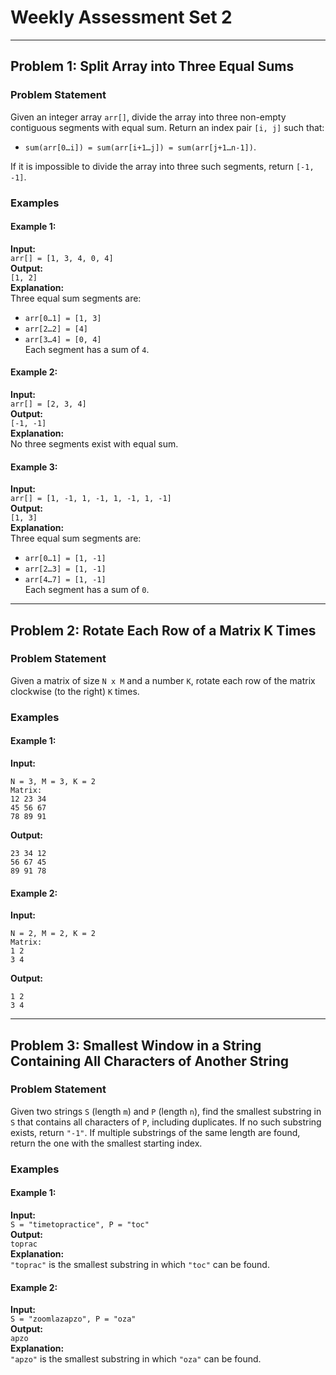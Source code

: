 # Weekly Assessment Set 2

---

## Problem 1: Split Array into Three Equal Sums

### Problem Statement
Given an integer array `arr[]`, divide the array into three non-empty contiguous segments with equal sum. Return an index pair `[i, j]` such that:
- `sum(arr[0…i]) = sum(arr[i+1…j]) = sum(arr[j+1…n-1])`.

If it is impossible to divide the array into three such segments, return `[-1, -1]`.

### Examples
#### Example 1:
**Input:**  
`arr[] = [1, 3, 4, 0, 4]`  
**Output:**  
`[1, 2]`  
**Explanation:**  
Three equal sum segments are:  
- `arr[0…1] = [1, 3]`  
- `arr[2…2] = [4]`  
- `arr[3…4] = [0, 4]`  
Each segment has a sum of `4`.

#### Example 2:
**Input:**  
`arr[] = [2, 3, 4]`  
**Output:**  
`[-1, -1]`  
**Explanation:**  
No three segments exist with equal sum.

#### Example 3:
**Input:**  
`arr[] = [1, -1, 1, -1, 1, -1, 1, -1]`  
**Output:**  
`[1, 3]`  
**Explanation:**  
Three equal sum segments are:  
- `arr[0…1] = [1, -1]`  
- `arr[2…3] = [1, -1]`  
- `arr[4…7] = [1, -1]`  
Each segment has a sum of `0`.

---

## Problem 2: Rotate Each Row of a Matrix K Times

### Problem Statement
Given a matrix of size `N x M` and a number `K`, rotate each row of the matrix clockwise (to the right) `K` times.

### Examples
#### Example 1:
**Input:**  
```
N = 3, M = 3, K = 2  
Matrix:  
12 23 34  
45 56 67  
78 89 91  
```
**Output:**  
```
23 34 12  
56 67 45  
89 91 78  
```

#### Example 2:
**Input:**  
```
N = 2, M = 2, K = 2  
Matrix:  
1 2  
3 4  
```
**Output:**  
```
1 2  
3 4  
```

---

## Problem 3: Smallest Window in a String Containing All Characters of Another String

### Problem Statement
Given two strings `S` (length `m`) and `P` (length `n`), find the smallest substring in `S` that contains all characters of `P`, including duplicates. If no such substring exists, return `"-1"`. If multiple substrings of the same length are found, return the one with the smallest starting index.

### Examples
#### Example 1:
**Input:**  
`S = "timetopractice", P = "toc"`  
**Output:**  
`toprac`  
**Explanation:**  
`"toprac"` is the smallest substring in which `"toc"` can be found.

#### Example 2:
**Input:**  
`S = "zoomlazapzo", P = "oza"`  
**Output:**  
`apzo`  
**Explanation:**  
`"apzo"` is the smallest substring in which `"oza"` can be found.
